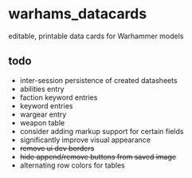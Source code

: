 # warhams_datacards
editable, printable data cards for Warhammer models

## todo

* inter-session persistence of created datasheets
* abilities entry
* faction keyword entries
* keyword entries
* wargear entry
* weapon table
* consider adding markup support for certain fields
* significantly improve visual appearance
* ~~remove ui dev borders~~
* ~~hide append/remove buttons from saved image~~
* alternating row colors for tables
